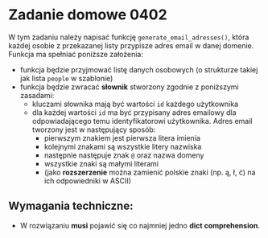 # Zadanie domowe 0402

W tym zadaniu należy napisać funkcję `generate_email_adresses()`, która każdej osobie z przekazanej listy przypisze adres email w danej domenie. Funkcja ma spełniać poniższe założenia:

- funkcja będzie przyjmować listę danych osobowych (o strukturze takiej jak lista `people` w szablonie)
- funkcja będzie zwracać **słownik** stworzony zgodnie z poniższymi zasadami:
    - kluczami słownika mają być wartości `id` każdego użytkownika
    - dla każdej wartości `id` ma być przypisany adres emailowy dla odpowiadającego temu identyfikatorowi użytkownika. Adres email tworzony jest w następujący sposób:
        - pierwszym znakiem jest pierwsza litera imienia
        - kolejnymi znakami są wszystkie litery nazwiska
        - następnie następuje znak `@` oraz nazwa domeny
        - wszystkie znaki są małymi literami
        - (jako **rozszerzenie** można zamienić polskie znaki (np. ą, ł, ć) na ich odpowiedniki w ASCII)

## Wymagania techniczne:
- W rozwiązaniu **musi** pojawić się co najmniej jedno **dict comprehension**.
